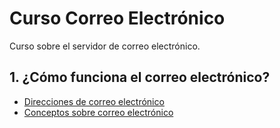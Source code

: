 # Curso Correo Electrónico

Curso sobre el servidor de correo electrónico.

## 1. ¿Cómo funciona el correo electrónico?

* [Direcciones de correo electrónico](modulo1/direcciones.md)
* [Conceptos sobre correo electrónico](modulo1/conceptos.md)

